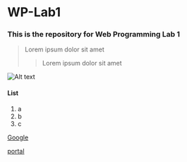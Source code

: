 # WP-Lab1


### This is the repository for Web Programming Lab 1

> Lorem ipsum dolor sit amet
> > Lorem ipsum dolor sit amet

![Alt text](/path/to/img.jpg "Picture")

#### List
1. a
2. b
3. c
  
[Google](http://google.com/)


[portal](https://portal.hw.ac.uk/dashboard/home)
